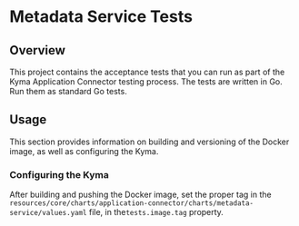 # Metadata Service Tests

## Overview

This project contains the acceptance tests that you can run as part of the Kyma Application Connector testing process.
The tests are written in Go. Run them as standard Go tests.

## Usage

This section provides information on building and versioning of the Docker image, as well as configuring the Kyma.

### Configuring the Kyma

After building and pushing the Docker image, set the proper tag in the `resources/core/charts/application-connector/charts/metadata-service/values.yaml` file, in the`tests.image.tag` property.
